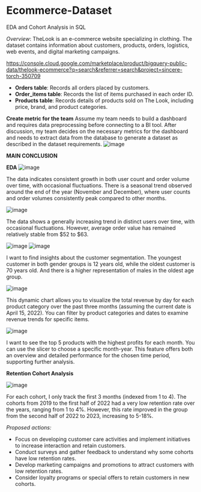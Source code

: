 # Ecommerce-Dataset
EDA and Cohort Analysis in SQL

*Overview*: TheLook is an e-commerce website specializing in clothing. The dataset contains information about customers, products, orders, logistics, web events, and digital marketing campaigns.


https://console.cloud.google.com/marketplace/product/bigquery-public-data/thelook-ecommerce?q=search&referrer=search&project=sincere-torch-350709


- **Orders table**: Records all orders placed by customers.
- **Order_items table**: Records the list of items purchased in each order ID.
- **Products table**: Records details of products sold on The Look, including price, brand, and product categories.

**Create metric for the team**
Assume my team needs to build a dashboard and requires data preprocessing before connecting to a BI tool. After discussion, my team decides on the necessary metrics for the dashboard and needs to extract data from the database to generate a dataset as described in the dataset requirements.
![image](https://github.com/QuynhNhu0810/Ecommerce-Dataset/assets/144129608/9caa7ca1-6cd0-4f3a-854f-65cf15b559fe)

**MAIN CONCLUSION**

**EDA**
![image](https://github.com/QuynhNhu0810/Ecommerce-Dataset/assets/144129608/c57d85db-a9b5-4501-b5ac-022d26181ad3)

The data indicates consistent growth in both user count and order volume over time, with occasional fluctuations. There is a seasonal trend observed around the end of the year (November and December), where user counts and order volumes consistently peak compared to other months.

![image](https://github.com/QuynhNhu0810/Ecommerce-Dataset/assets/144129608/d60e4dfa-6475-4311-ba97-9c5bb1587003)

The data shows a generally increasing trend in distinct users over time, with occasional fluctuations. However, average order value has remained relatively stable from $52 to $63.

![image](https://github.com/QuynhNhu0810/Ecommerce-Dataset/assets/144129608/c4d9953c-d59c-4f7c-9cd3-c88160cb309f)    ![image](https://github.com/QuynhNhu0810/Ecommerce-Dataset/assets/144129608/359b8759-bb79-4e40-9228-eaa04e5898c2)

I want to find insights about the customer segmentation. The youngest customer in both gender groups is 12 years old, while the oldest customer is 70 years old. And there is a higher representation of males in the oldest age group.

![image](https://github.com/QuynhNhu0810/Ecommerce-Dataset/assets/144129608/8220977b-b8ed-4078-939a-8800d9bf7d70)

This dynamic chart allows you to visualize the total revenue by day for each product category over the past three months (assuming the current date is April 15, 2022). You can filter by product categories and dates to examine revenue trends for specific items.

![image](https://github.com/QuynhNhu0810/Ecommerce-Dataset/assets/144129608/bdce6dc8-c738-4e4d-af32-76f774c95ee2)

I want to see the top 5 products with the highest profits for each month. You can use the slicer to choose a specific month-year. This feature offers both an overview and detailed performance for the chosen time period, supporting further analysis.

**Retention Cohort Analysis**

![image](https://github.com/QuynhNhu0810/Ecommerce-Dataset/assets/144129608/ee0a1871-29d3-4475-8f28-a0dd00ce498a)

For each cohort, I only track the first 3 months (indexed from 1 to 4). 
The cohorts from 2019 to the first half of 2022 had a very low retention rate over the years, ranging from 1 to 4%. However, this rate improved in the group from the second half of 2022 to 2023, increasing to 5-18%.

*Proposed actions:*

- Focus on developing customer care activities and implement initiatives to increase interaction and retain customers.
- Conduct surveys and gather feedback to understand why some cohorts have low retention rates.
- Develop marketing campaigns and promotions to attract customers with low retention rates.
- Consider loyalty programs or special offers to retain customers in new cohorts.
